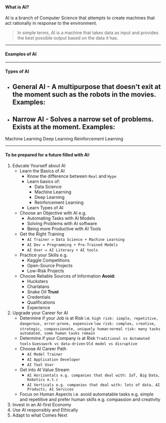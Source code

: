 #### What is AI?

AI is a branch of Computer Science that attempts to create machines that act rationally in response to the environment.

> In simple terms, AI is a machine that takes data as input and provides the best possible output based on the data it has.

___
#### Examples of AI

___
#### Types of AI
- **General AI** - A multipurpose that doesn't exit at the moment such as the robots in the movies.
	**Examples:**
	- 
- **Narrow AI** - Solves a narrow set of problems. Exists at the moment.
	**Examples:**
	- 

Machine Learning
Deep Learning
Reinforcement Learning

___
#### To be prepared for a future filled with AI:

1.  Educate Yourself about AI
	- Learn the Basics of AI
		- Know the difference between `Real` and `Hype`
		- Learn basics of:
			- Data Science
			- Machine Learning
			- Deep Learning 
			- Reinforcement Learning
		- Learn Types of AI
	- Choose an Objective with AI e.g.
		- Automating Tasks with AI Models
		- Solving Problems with AI software
		- Being more Productive with AI Tools
	- Get the Right Training
		- `AI Trainer = Data Science + Machine Learning`
		- `AI Dev = Programming + Pre-Trained Models`
		- `AI User = AI Literacy + AI tools`
	- Practice your Skills e.g.
		- Kaggle Competitions
		- Open-Source Projects
		- Low-Risk Projects
	- Choose Reliable Sources of Information
		**Avoid:**
		- Hucksters
		- Charlatans
		- Snake Oil
		**Trust**
		- Credentials
		- Qualifications
		- Experience
2. Upgrade your Career for AI
	- Determine if your Job is at Risk i.e. 
		`high risk: simple, repetitive, dangerous, error-prone, expensive`
		`low risk: complex, creative, strategic, compassionate, uniquely human`
		`normal risk: many tasks automated, some human tasks remain`
	- Determine if your Company is at Risk
		`Traditional vs Automated tools`
		`Guesswork vs data-driven`
		`Old model vs disruptive`
	- Choose AI Career Path
		- `AI Model Trainer`
		- `AI Application Developer`
		- `AI Tool User`
	- Get into AI Value Stream
		- `AI Horizontals e.g. companies that deal with: IoT, Big Data, Robotics e.t.c`
		- `AI Verticals e.g. companies that deal with: lots of data, AI Products, AI Services`
	- Focus on Human Aspects i.e. avoid automatable tasks e.g. simple and repetitive and prefer human skills e.g. compassion and creativity
3. Invest in an AI-first Economy
4. Use AI responsibly and Ethically
5. Adapt to what Comes Next
